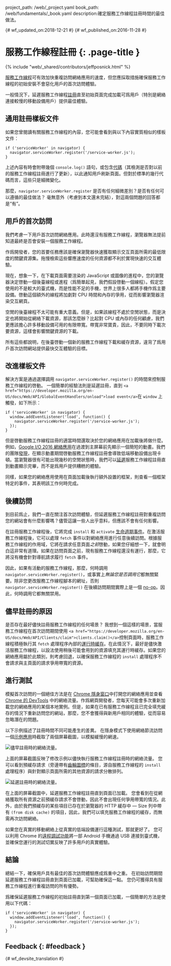 project_path: /web/_project.yaml book_path: /web/fundamentals/_book.yaml description:確定服務工作線程註冊時間的最佳做法。

{# wf_updated_on:2018-12-21 #} {# wf_published_on:2016-11-28 #}

# 服務工作線程註冊 {: .page-title }

{% include "web/_shared/contributors/jeffposnick.html" %}

[服務工作線程](/web/fundamentals/getting-started/primers/service-workers)可有效加快重複訪問網絡應用的速度，但您應採取措施確保服務工作線程的初始安裝不會惡化用戶的首次訪問體驗。

一般情況下，延遲服務工作線程[註冊](https://developer.mozilla.org/en-US/docs/Web/API/ServiceWorkerContainer/register)直至初始頁面完成加載可爲用戶（特別是網絡連接較慢的移動設備用戶）提供最佳體驗。

## 通用註冊樣板文件

如果您曾閱讀有關服務工作線程的內容，您可能會看到與以下內容實質相似的樣板文件：

    if ('serviceWorker' in navigator) {
      navigator.serviceWorker.register('/service-worker.js');
    }
    

上述內容有時會附帶幾個 `console.log()` 語句，或包含[代碼](https://github.com/GoogleChrome/sw-precache/blob/master/demo/app/js/service-worker-registration.js#L20)（其檢測是否對以前的服務工作線程註冊進行了更新），以此通知用戶刷新頁面。但對於標準的幾行代碼而言，這些只是細微變化。

那麼，`navigator.serviceWorker.register` 是否有任何細微差別？是否有任何可以遵循的最佳做法？ 毫無意外（考慮到本文還未完結），對這兩個問題的回答都是“有”。

## 用戶的首次訪問

我們考慮一下用戶首次訪問網絡應用。此時還沒有服務工作線程，瀏覽器無法提前知道最終是否會安裝一個服務工作線程。

作爲開發者，您的首要任務應該是確保瀏覽器快速獲取顯示交互頁面所需的最低限度的關鍵資源集。拖慢檢索這些響應速度的任何資源都不利於實現快速的交互體驗。

現在，想象一下，在下載頁面需要渲染的 JavaScript 或圖像的進程中，您的瀏覽器決定啓動一個後臺線程或進程（爲簡單起見，我們假設啓動一個線程）。假定您使用的不是較大的臺式機，而是性能不足的手機，世界上很多人都將手機作爲主要設備。啓動這個額外的線程將加劇對 CPU 時間和內存的爭用，從而影響瀏覽器渲染交互網頁。

空閒的後臺線程不太可能有重大意義。但是，如果該線程不處於空閒狀態，而是決定也將開始從網絡下載資源，那該怎麼辦？比起對 CPU 或內存的任何顧慮，我們更應該擔心許多移動設備可用的有限帶寬。帶寬非常寶貴，因此，不要同時下載次要資源，這樣會影響關鍵資源的下載。

所有這些都說明，在後臺啓動一個新的服務工作線程下載和緩存資源，違背了爲用戶首次訪問網站提供最快交互體驗的目標。

## 改進樣板文件

解決方案是通過選擇調用 `navigator.serviceWorker.register()` 的時間來控制服務工作線程的啓動。 一個簡單的經驗法則是延遲註冊，直到 `<a href="https://developer.mozilla.org/en-US/docs/Web/API/GlobalEventHandlers/onload">load event</a>`在 `window` 上觸發，如下所示：

    if ('serviceWorker' in navigator) {
      window.addEventListener('load', function() {
        navigator.serviceWorker.register('/service-worker.js');
      });
    }
    

但是啓動服務工作線程註冊的適當時間還取決於您的網絡應用在加載後將做什麼。 例如，[Google I/O 2016 網絡應用](https://events.google.com/io2016/)在過渡到主屏幕前先顯示一個簡短的動畫。我們的團隊[發現](/web/showcase/2016/iowa2016)，在顯示動畫期間啓動服務工作線程註冊會導致低端移動設備出現卡頓。當瀏覽器很有可能出現幾秒的空閒狀態時，我們可以[延遲](https://github.com/GoogleChrome/ioweb2016/blob/8cfa27261f9d07fe8a5bb7d228bd3f35dfc9a91e/app/scripts/helper/elements.js#L42)服務工作線程註冊直到動畫顯示完畢，而不是爲用戶提供糟糕的體驗。

同樣，如果您的網絡應用使用在頁面加載後執行額外設置的框架，則查看一個框架特定的事件，其表明該工作何時完成。

## 後續訪問

到目前爲止，我們一直在關注首次訪問體驗，但延遲服務工作線程註冊對重複訪問您的網站會有什麼影響嗎？儘管這讓一些人出乎意料，但應該不會有任何影響。

在註冊服務工作線程後，它將完成 `install` 和 `activate` [生命週期事件](/web/fundamentals/instant-and-offline/service-worker/lifecycle)。在激活服務工作線程後，它可以處理 `fetch` 事件以對網絡應用進行任意後續訪問。根據服務工作線程的作用域，它將在請求任意頁面*之前*啓動，如果您仔細想一下，就會明白這非常有道理。如果在訪問頁面之前，現有服務工作線程還沒有運行，那麼，它將沒有機會針對導航請求履行 `fetch` 事件。

因此，如果有活動的服務工作線程，那麼，何時調用 `navigator.serviceWorker.register()`，或事實上*無論您是否調用它*都無關緊要。除非您更改服務工作線程腳本的網址，否則 `navigator.serviceWorker.register()` 在後續訪問期間實際上是一個 [no-op](https://en.wikipedia.org/wiki/NOP)。因此，何時調用它都無關禁用。

## 儘早註冊的原因

是否存在最好儘快註冊服務工作線程的任何場景？ 我想到一個這樣的場景，當服務工作線程在首次訪問期間使用 `<a href="https://developer.mozilla.org/en-US/docs/Web/API/Clients/claim">clients.claim()</a>`控制頁面時，服務工作線程積極執行其 `fetch` 處理程序內部的[運行時緩存](/web/fundamentals/instant-and-offline/offline-cookbook/#on-network-response)。在此情況下，最好是儘快激活服務工作線程，以設法使用稍後可能會用到的資源填充其運行時緩存。如果您的網絡應用屬於此類別，則考慮回退，以確保服務工作線程的 `install` 處理程序不會請求與主頁面的請求爭用帶寬的資源。

## 進行測試

模擬首次訪問的一個絕佳方法是在 [Chrome 隱身窗口](https://support.google.com/chromebook/answer/95464?co=GENIE.Platform%3DDesktop)中打開您的網絡應用並查看 [Chrome 的 DevTools](/web/tools/chrome-devtools/) 中的網絡流量。作爲網頁開發者，您每天可能會多次重新加載您的網絡應用的某個本地實例。但是，如果在已有服務工作線程且已完全填充緩存的情況下重新訪問您的網站，那麼，您不會獲得與新用戶相同的體驗，從而容易忽略潛在的問題。

以下示例描述了註冊時間不同可能產生的差異。 在隱身模式下使用網絡節流訪問一個[示例應用](https://github.com/GoogleChrome/sw-precache/tree/master/app-shell-demo)時截取了兩個屏幕截圖，以模擬緩慢的網速。

![儘早註冊時的網絡流量。](images/early-registration.png "儘早註冊時的網絡流量。")

上面的屏幕截圖反映了修改示例以儘快執行服務工作線程註冊時的網絡流量。 您可以看到預緩存請求（旁邊帶有[齒輪圖標](http://stackoverflow.com/questions/33590378/status-code200-ok-from-serviceworker-in-chrome-network-devtools/33655173#33655173)的條目，源自服務工作線程的 `install` 處理程序）與針對顯示頁面所需的其他資源的請求分散排列。

![延遲註冊時的網絡流量。](images/late-registration.png "延遲註冊時的網絡流量。")

在上面的屏幕截圖中，延遲服務工作線程註冊直到頁面已加載。 您會看到在從網絡獲取所有資源之前預緩存請求不會啓動，因此不會出現任何爭用帶寬的情況。此外，由於我們預緩存的某些項目已存在於瀏覽器的 HTTP 緩存中 — Size 列中帶有 `(from disk cache)` 的項目，因此，我們可以填充服務工作線程的緩存，而無需再次訪問網絡。

如果您在真實的移動網絡上從真實的低端設備運行這種測試，那就更好了。 您可以利用 Chrome 的[遠程調試功能](/web/tools/chrome-devtools/remote-debugging/)將一部 Android 手機通過 USB 連接到臺式機，並確保您運行的測試切實反映了許多用戶的真實體驗。

## 結論

總結一下，確保用戶具有最佳的首次訪問體驗應成爲重中之重。 在初始訪問期間延遲服務工作線程註冊直到頁面已加載，可幫助確保這一點。 您仍可獲得具有服務工作線程進行重複訪問的所有優勢。

爲確保延遲服務工作線程的初始註冊直到第一個頁面已加載，一個簡單的方法是使用以下代碼：

    if ('serviceWorker' in navigator) {
      window.addEventListener('load', function() {
        navigator.serviceWorker.register('/service-worker.js');
      });
    }
    

## Feedback {: #feedback }

{# wf_devsite_translation #}